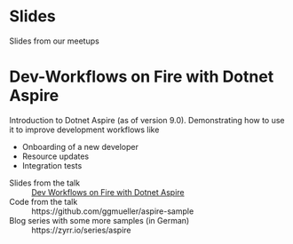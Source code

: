 # Slides
Slides from our meetups

# Dev-Workflows on Fire with Dotnet Aspire

Introduction to Dotnet Aspire (as of version 9.0). Demonstrating how to use it to improve development workflows like

- Onboarding of a new developer
- Resource updates
- Integration tests

<dl>
<dt>Slides from the talk</dt>
<dd><a href="2025-02-11-dev-workflows-with-aspire.pdf">Dev Workflows on Fire with Dotnet Aspire</a></dd>
<dt>Code from the talk</dt>
<dd>https://github.com/ggmueller/aspire-sample</dd>
<dt>Blog series with some more samples (in German)</dt>
<dd>https://zyrr.io/series/aspire</dd>
</dl>
